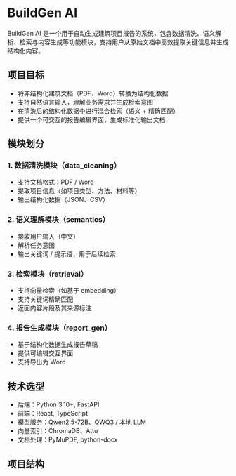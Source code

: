 # BuildGen AI

BuildGen AI 是一个用于自动生成建筑项目报告的系统，包含数据清洗、语义解析、检索与内容生成等功能模块，支持用户从原始文档中高效提取关键信息并生成结构化内容。

## 项目目标

- 将非结构化建筑文档（PDF、Word）转换为结构化数据
- 支持自然语言输入，理解业务需求并生成检索意图
- 在清洗后的结构化数据中进行混合检索（语义 + 精确匹配）
- 提供一个可交互的报告编辑界面，生成标准化输出文档

## 模块划分

### 1. 数据清洗模块（data_cleaning）

- 支持文档格式：PDF / Word
- 提取项目信息（如项目类型、方法、材料等）
- 输出结构化数据（JSON、CSV）

### 2. 语义理解模块（semantics）

- 接收用户输入（中文）
- 解析任务意图
- 输出关键词 / 提示语，用于后续检索

### 3. 检索模块（retrieval）

- 支持向量检索（如基于 embedding）
- 支持关键词精确匹配
- 返回内容片段及其来源标注

### 4. 报告生成模块（report_gen）

- 基于结构化数据生成报告草稿
- 提供可编辑交互界面
- 支持导出为 Word

## 技术选型

- 后端：Python 3.10+, FastAPI
- 前端：React, TypeScript
- 模型服务：Qwen2.5-72B、QWQ3 / 本地 LLM
- 向量索引：ChromaDB、Attu
- 文档处理：PyMuPDF, python-docx

## 项目结构

